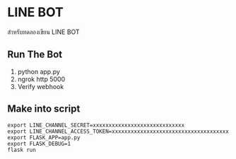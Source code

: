 # LINE BOT
สำหรับทดลองเขียน  LINE BOT

## Run The Bot
1. python app.py
2. ngrok http 5000
3. Verify webhook

## Make into script
```shell
export LINE_CHANNEL_SECRET=xxxxxxxxxxxxxxxxxxxxxxxxxxxxx
export LINE_CHANNEL_ACCESS_TOKEN=xxxxxxxxxxxxxxxxxxxxxxxxxxxxxxxxxxxxx
export FLASK_APP=app.py
export FLASK_DEBUG=1
flask run
```